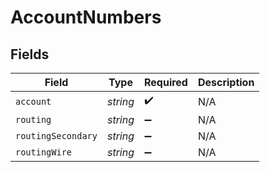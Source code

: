 # AccountNumbers


## Fields

| Field              | Type               | Required           | Description        |
| ------------------ | ------------------ | ------------------ | ------------------ |
| `account`          | *string*           | :heavy_check_mark: | N/A                |
| `routing`          | *string*           | :heavy_minus_sign: | N/A                |
| `routingSecondary` | *string*           | :heavy_minus_sign: | N/A                |
| `routingWire`      | *string*           | :heavy_minus_sign: | N/A                |